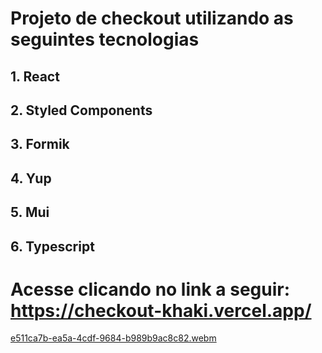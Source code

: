 # Projeto de checkout utilizando as seguintes tecnologias
  ## 1. React
  ## 2. Styled Components
  ## 3. Formik
  ## 4. Yup
  ## 5. Mui
  ## 6. Typescript

# Acesse clicando no link a seguir: https://checkout-khaki.vercel.app/

[e511ca7b-ea5a-4cdf-9684-b989b9ac8c82.webm](https://user-images.githubusercontent.com/99933188/203608625-960e9ace-e173-4da4-90f3-05ae3d7cef00.webm)
